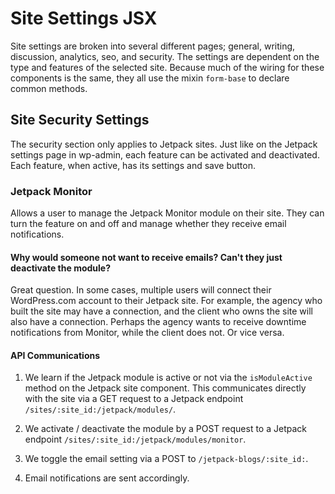 Site Settings JSX
=================

Site settings are broken into several different pages; general, writing, discussion, analytics, seo, and security. The settings are dependent on the type and features of the selected site. Because much of the wiring for these components is the same, they all use the mixin `form-base` to declare common methods.

Site Security Settings
----------------------

The security section only applies to Jetpack sites. Just like on the Jetpack settings page in wp-admin, each feature can be activated and deactivated. Each feature, when active, has its settings and save button.

### Jetpack Monitor

Allows a user to manage the Jetpack Monitor module on their site. They can turn the feature on and off and manage whether they receive email notifications.

#### Why would someone not want to receive emails? Can't they just deactivate the module?

Great question. In some cases, multiple users will connect their WordPress.com account to their Jetpack site. For example, the agency who built the site may have a connection, and the client who owns the site will also have a connection. Perhaps the agency wants to receive downtime notifications from Monitor, while the client does not. Or vice versa.

#### API Communications

1. We learn if the Jetpack module is active or not via the `isModuleActive` method on the Jetpack site component. This communicates directly with the site via a GET request to a Jetpack endpoint `/sites/:site_id:/jetpack/modules/`.

2. We activate / deactivate the module by a POST request to a Jetpack endpoint `/sites/:site_id:/jetpack/modules/monitor`.

3. We toggle the email setting via a POST to `/jetpack-blogs/:site_id:`.

4. Email notifications are sent accordingly.
